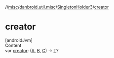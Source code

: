 //[misc](../../index.md)/[danbroid.util.misc](../index.md)/[SingletonHolder3](index.md)/[creator](creator.md)



# creator  
[androidJvm]  
Content  
var [creator](creator.md): ([A](index.md), [B](index.md), [C](index.md)) -> [T](index.md)?  



